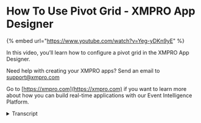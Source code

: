 # How To Use Pivot Grid - XMPRO App Designer
{% embed url="https://www.youtube.com/watch?v=Yeg-yDKn9yE" %}

In this video, you’ll learn how to configure a pivot grid in the XMPRO App Designer.

Need help with creating your XMPRO apps? Send an email to support@xmpro.com

Go to [https://xmpro.com](https://xmpro.com) if you want to learn more about how you can build real-time applications with our Event Intelligence Platform.
<details>
<summary>Transcript</summary>in this video we will be going over

how to configure a pivot grid

we will start with the appearance

settings first we have an option for

visible here we can set it to true or

false and that will

enable or disable the control from being

viewed

showing borders will show a border

around the outside of the grid itself

row and column grand totals they will

show

on the column or row labels themselves

you can expand that to see some totals

and the same thing goes for the row and

column totals here

on to the behavior section we have three

options

we have an option to allow sorting by

summary

we can allow the end user to filter

and we can choose to retain the layout

the last options we have here fields

each field we can set it to

four different options let's create a

new one we have to give it a name we'll

call this

test we can choose rather to have the

row or column be visible

we can set a caption on it so we can

replace the name with a caption here i'm

just going to call it test again

you can choose where it's going to show

up in the pivot grid

it can be a row a column a piece of data

or filter you can choose the

data field itself you can choose one

something from your data source here

in this case i will choose order total

and the data type

i'll choose string data type as well you

have options right here

area i'm going to go with data in this

case

i'm going to set it to expanded expanded

means

that there's more data to see other than

just one you can expand it and see all

the data pieces

that go into the area you can set the

width

for the column or row as well

you can choose rather to wrap the words

transitioning to the live view here we

can see that we have

rows for our locations

we have columns for our customer then in

the data portion

we have some data

that's pivoted off these two sets of

values here

additionally we can see the grand totals

for the columns and the rows

and we can filter what rows we want what

fields we want

what should be a filter etc so if we

take we want to add the customer as well

want to move it to let's say the data

field

you can see that the pivot grid can be

updated in real time here we can move

this to a row

we can expand this and see

the drill down here as well
</details>